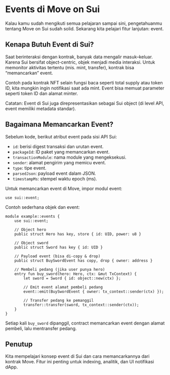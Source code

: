 # Events di Move on Sui

Kalau kamu sudah mengikuti semua pelajaran sampai sini, pengetahuanmu tentang Move on Sui sudah solid. Sekarang kita pelajari fitur lanjutan: event.

## Kenapa Butuh Event di Sui?

Saat berinteraksi dengan kontrak, banyak data mengalir masuk–keluar. Karena Sui bersifat object-centric, objek menjadi media interaksi. Untuk memonitor aktivitas tertentu (mis. mint, transfer), kontrak bisa “memancarkan” event.

Contoh pada kontrak NFT selain fungsi baca seperti total supply atau token ID, kita mungkin ingin notifikasi saat ada mint. Event bisa memuat parameter seperti token ID dan alamat minter.

Catatan: Event di Sui juga direpresentasikan sebagai Sui object (di level API, event memiliki metadata standar).

## Bagaimana Memancarkan Event?

Sebelum kode, berikut atribut event pada sisi API Sui:

- `id`: berisi digest transaksi dan urutan event.
- `packageId`: ID paket yang memancarkan event.
- `transactionModule`: nama module yang mengeksekusi.
- `sender`: alamat pengirim yang memicu event.
- `type`: tipe event.
- `parsedJson`: payload event dalam JSON.
- `timestampMs`: stempel waktu epoch (ms).

Untuk memancarkan event di Move, impor modul event:

```move
use sui::event;
```

Contoh sederhana objek dan event:

```move
module example::events {
    use sui::event;

    // Object hero
    public struct Hero has key, store { id: UID, power: u8 }

    // Object sword
    public struct Sword has key { id: UID }

    // Payload event (bisa di-copy & drop)
    public struct BuySwordEvent has copy, drop { owner: address }

    // Membeli pedang (jika user punya hero)
    entry fun buy_sword(hero: Hero, ctx: &mut TxContext) {
        let sword = Sword { id: object::new(ctx) };

        // Emit event alamat pembeli pedang
        event::emit(BuySwordEvent { owner: tx_context::sender(ctx) });

        // Transfer pedang ke pemanggil
        transfer::transfer(sword, tx_context::sender(ctx));
    }
}
```

Setiap kali `buy_sword` dipanggil, contract memancarkan event dengan alamat pembeli, lalu mentransfer pedang.

## Penutup

Kita mempelajari konsep event di Sui dan cara memancarkannya dari kontrak Move. Fitur ini penting untuk indexing, analitik, dan UI notifikasi dApp.